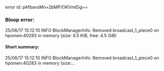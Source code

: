 error id: pAfbavsMn+2bMP/OKVmIDg==
### Bloop error:

25/06/17 15:12:10 INFO BlockManagerInfo: Removed broadcast_1_piece0 on hpomen:40283 in memory (size: 6.5 KiB, free: 4.5 GiB)
#### Short summary: 

25/06/17 15:12:10 INFO BlockManagerInfo: Removed broadcast_1_piece0 on hpomen:40283 in memory (size:...